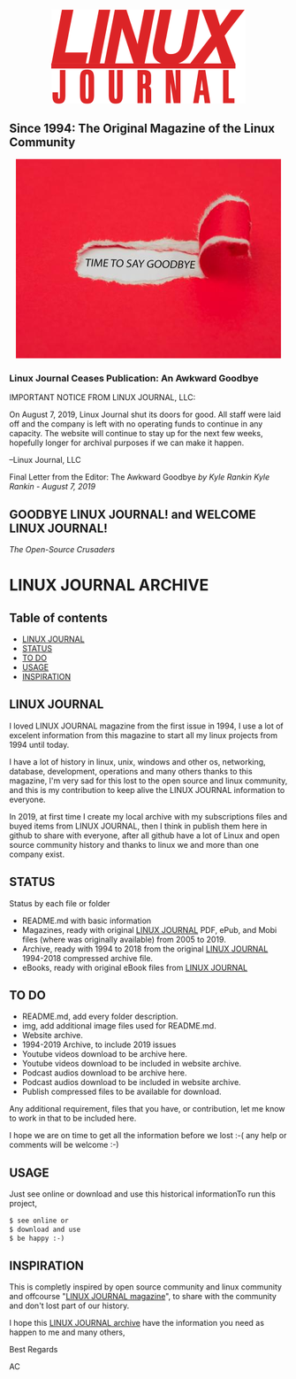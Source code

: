 <p align="center">
  <img src="https://raw.githubusercontent.com/acastroy/linuxjournal/master/img/Linux_Journal_ljlogo.png" alt="LINUX JOURNAL Since 1994: The Original Magazine of the Linux Community">
</p>

## Since 1994: The Original Magazine of the Linux Community

<p align="center">
<img src="https://raw.githubusercontent.com/acastroy/linuxjournal/master/img/Linux_Journal_bigstock-Torn-Red-Paper-Revealing-The-W-294597019_0.jpg" alt="TIME TO SAY GOODBYE">
</p>

### Linux Journal Ceases Publication: An Awkward Goodbye

IMPORTANT NOTICE FROM LINUX JOURNAL, LLC:

On August 7, 2019, Linux Journal shut its doors for good. All staff were laid off and the company is left with no operating funds to continue in any capacity. The website will continue to stay up for the next few weeks, hopefully longer for archival purposes if we can make it happen.

–Linux Journal, LLC

Final Letter from the Editor: The Awkward Goodbye
_by Kyle Rankin_
_Kyle Rankin - August 7, 2019_

## GOODBYE LINUX JOURNAL! and WELCOME LINUX JOURNAL!
_The Open-Source Crusaders_


# LINUX JOURNAL ARCHIVE
## Table of contents
* [LINUX JOURNAL](#linux-journal)
* [STATUS](#status)
* [TO DO](#to-do)
* [USAGE](#usage)
* [INSPIRATION](#inspiration)

## LINUX JOURNAL
I loved LINUX JOURNAL magazine from the first issue in 1994, I use a lot of excelent information from this magazine to start all my linux projects from 1994 until today.

I have a lot of history in linux, unix, windows and other os, networking, database, development, operations and many others thanks to this magazine, I'm very sad for this lost to the open source and linux community, and this is my contribution to keep alive the LINUX JOURNAL information to everyone.

In 2019, at first time I create my local archive with my subscriptions files and buyed items from LINUX JOURNAL, then I think in publish them here in github to share with everyone, after all github have a lot of Linux and open source community history and thanks to linux  we and more than one company exist.

## STATUS
  Status by each file or folder
* README.md with basic information
* Magazines, ready with original [LINUX JOURNAL](https://www.linusjournal.com/) PDF, ePub, and Mobi files (where was originally available) from 2005 to 2019.
* Archive, ready with 1994 to 2018 from the original [LINUX JOURNAL](https://www.linusjournal.com/) 1994-2018 compressed archive file.
* eBooks, ready with original eBook files from [LINUX JOURNAL](https://www.linusjournal.com/)

## TO DO
* README.md, add every folder description.
* img, add additional image files used for README.md.
* Website archive.
* 1994-2019 Archive, to include 2019 issues
* Youtube videos download to be archive here.
* Youtube videos download to be included in website archive.
* Podcast audios download to be archive here.
* Podcast audios download to be included in website archive.
* Publish compressed files to be available for download.

Any additional requirement, files that you have, or contribution, let me know to work in that to be included here.

I hope we are on time to get all the information before we lost :-( any help or comments will be welcome :-)


## USAGE
Just see online or download and use this historical informationTo run this project, 

```
$ see online or
$ download and use
$ be happy :-)
```

## INSPIRATION
This is completly inspired by open source community and linux community and offcourse "[LINUX JOURNAL magazine](https://www.linusjournal.com/)", to share with the community and don't lost part of our history.

I hope this [LINUX JOURNAL archive](https://github.com/acastroy/linuxjournal) have the information you need as happen to me and many others,

Best Regards

AC
